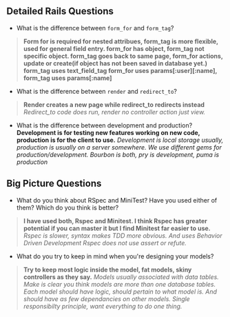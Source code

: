 ## Detailed Rails Questions

* What is the difference between `form_for` and `form_tag`?
>**Form for is required for nested attribues, form_tag is more flexible, used for
general field entry. form_for has object, form_tag not specific object.
form_tag goes back to same page, form_for actions, update or create(if object has
not been saved in database yet.) form_tag uses text_field_tag
form_for uses params[:user][:name], form_tag uses params[:name]**

* What is the difference between `render` and `redirect_to`?
>**Render creates a new page while redirect_to redirects instead**
>*Redirect_to code does run, render no controller action just view.*

* What is the difference between development and production?
**Development is for testing new features working on new code, production is for
the client to use.**
*Development is local storage usually, production is usually on a server somewhere. We
use different gems for production/development. Bourbon is both, pry is development,
puma is production*

## Big Picture Questions

* What do you think about RSpec and MiniTest?  Have you used either of them?  Which do you think is better?
>**I have used both, Rspec and Minitest. I think Rspec has greater potential if you can
master it but I find Minitest far easier to use.**
>*Rspec is slower, syntax makes TDD more obvious. And uses Behavior Driven Development Rspec does not use assert or refute.*


* What do you try to keep in mind when you're designing your models?
>**Try to keep most logic inside the model, fat models, skiny controllers as they
say.**
*Models usually associated with data tables. Make is clear you think models are more than
one database tables. Each model should have logic, should pertain to what model is. And should have as few dependancies on other models. Single responsibilty principle, want everything to do one thing.*
